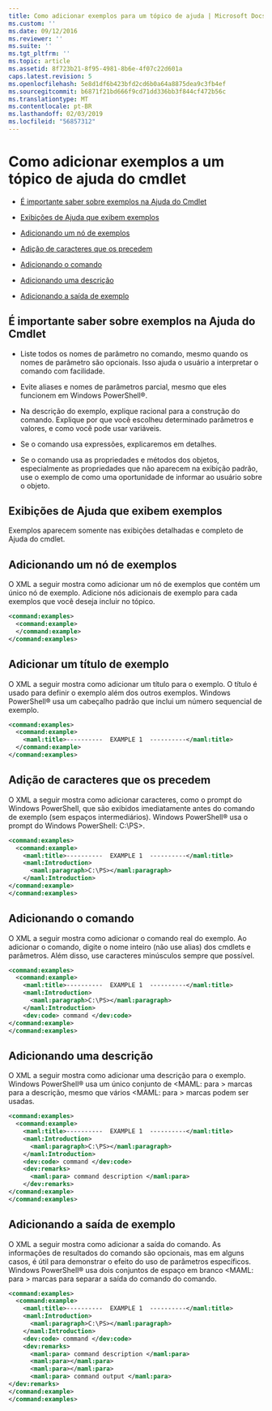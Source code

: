 ```yaml
---
title: Como adicionar exemplos para um tópico de ajuda | Microsoft Docs
ms.custom: ''
ms.date: 09/12/2016
ms.reviewer: ''
ms.suite: ''
ms.tgt_pltfrm: ''
ms.topic: article
ms.assetid: 8f723b21-8f95-4981-8b6e-4f07c22d601a
caps.latest.revision: 5
ms.openlocfilehash: 5e8d1df6b423bfd2cd6b0a64a8875dea9c3fb4ef
ms.sourcegitcommit: b6871f21bd666f9cd71dd336bb3f844cf472b56c
ms.translationtype: MT
ms.contentlocale: pt-BR
ms.lasthandoff: 02/03/2019
ms.locfileid: "56857312"
---
```

# <a name="how-to-add-examples-to-a-cmdlet-help-topic"></a>Como adicionar exemplos a um tópico de ajuda do cmdlet

- [É importante saber sobre exemplos na Ajuda do Cmdlet](#Things-to-Know-about-Examples-in-Cmdlet-Help)

- [Exibições de Ajuda que exibem exemplos](#Help-Views-that-Display-Examples)

- [Adicionando um nó de exemplos](#Adding-an-Examples-Node)

- [Adição de caracteres que os precedem](#Adding-Preceding-Characters)

- [Adicionando o comando](#Adding-the-Command)

- [Adicionando uma descrição](#Adding-a-Description)

- [Adicionando a saída de exemplo](#Adding-Example-Output)

## <a name="things-to-know-about-examples-in-cmdlet-help"></a>É importante saber sobre exemplos na Ajuda do Cmdlet

- Liste todos os nomes de parâmetro no comando, mesmo quando os nomes de parâmetro são opcionais. Isso ajuda o usuário a interpretar o comando com facilidade.

- Evite aliases e nomes de parâmetros parcial, mesmo que eles funcionem em Windows PowerShell®.

- Na descrição do exemplo, explique racional para a construção do comando. Explique por que você escolheu determinado parâmetros e valores, e como você pode usar variáveis.

- Se o comando usa expressões, explicaremos em detalhes.

- Se o comando usa as propriedades e métodos dos objetos, especialmente as propriedades que não aparecem na exibição padrão, use o exemplo de como uma oportunidade de informar ao usuário sobre o objeto.

## <a name="help-views-that-display-examples"></a>Exibições de Ajuda que exibem exemplos

Exemplos aparecem somente nas exibições detalhadas e completo de Ajuda do cmdlet.

## <a name="adding-an-examples-node"></a>Adicionando um nó de exemplos

O XML a seguir mostra como adicionar um nó de exemplos que contém um único nó de exemplo. Adicione nós adicionais de exemplo para cada exemplos que você deseja incluir no tópico.

```xml
<command:examples>
  <command:example>
  </command:example>
</command:examples>
```

## <a name="adding-an-example-title"></a>Adicionar um título de exemplo

O XML a seguir mostra como adicionar um título para o exemplo. O título é usado para definir o exemplo além dos outros exemplos. Windows PowerShell® usa um cabeçalho padrão que inclui um número sequencial de exemplo.

```xml
<command:examples>
  <command:example>
    <maml:title>----------  EXAMPLE 1  ----------</maml:title>
  </command:example>
</command:examples>
```

## <a name="adding-preceding-characters"></a>Adição de caracteres que os precedem

O XML a seguir mostra como adicionar caracteres, como o prompt do Windows PowerShell, que são exibidos imediatamente antes do comando de exemplo (sem espaços intermediários). Windows PowerShell® usa o prompt do Windows PowerShell: C:\PS>.

```xml
<command:examples>
  <command:example>
    <maml:title>----------  EXAMPLE 1  ----------</maml:title>
    <maml:Introduction>
      <maml:paragraph>C:\PS></maml:paragraph>
    </maml:Introduction>
</command:example>
</command:examples>
```

## <a name="adding-the-command"></a>Adicionando o comando

O XML a seguir mostra como adicionar o comando real do exemplo. Ao adicionar o comando, digite o nome inteiro (não use alias) dos cmdlets e parâmetros. Além disso, use caracteres minúsculos sempre que possível.

```xml
<command:examples>
  <command:example>
    <maml:title>----------  EXAMPLE 1  ----------</maml:title>
    <maml:Introduction>
      <maml:paragraph>C:\PS></maml:paragraph>
    </maml:Introduction>
    <dev:code> command </dev:code>
</command:example>
</command:examples>
```

## <a name="adding-a-description"></a>Adicionando uma descrição

O XML a seguir mostra como adicionar uma descrição para o exemplo. Windows PowerShell® usa um único conjunto de \<MAML: para > marcas para a descrição, mesmo que vários \<MAML: para > marcas podem ser usadas.

```xml
<command:examples>
  <command:example>
    <maml:title>----------  EXAMPLE 1  ----------</maml:title>
    <maml:Introduction>
      <maml:paragraph>C:\PS></maml:paragraph>
    </maml:Introduction>
    <dev:code> command </dev:code>
    <dev:remarks>
      <maml:para> command description </maml:para>
    </dev:remarks>
</command:example>
</command:examples>
```

## <a name="adding-example-output"></a>Adicionando a saída de exemplo

O XML a seguir mostra como adicionar a saída do comando. As informações de resultados do comando são opcionais, mas em alguns casos, é útil para demonstrar o efeito do uso de parâmetros específicos. Windows PowerShell® usa dois conjuntos de espaço em branco \<MAML: para > marcas para separar a saída do comando do comando.

```xml
<command:examples>
  <command:example>
    <maml:title>----------  EXAMPLE 1  ----------</maml:title>
    <maml:Introduction>
      <maml:paragraph>C:\PS></maml:paragraph>
    </maml:Introduction>
    <dev:code> command </dev:code>
    <dev:remarks>
      <maml:para> command description </maml:para>
      <maml:para></maml:para>
      <maml:para></maml:para>
      <maml:para> command output </maml:para>
</dev:remarks>
</command:example>
</command:examples>
```